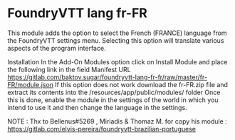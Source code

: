 # FoundryVTT lang fr-FR

This module adds the option to select the French (FRANCE) language from the FoundryVTT settings menu. Selecting this option will translate various aspects of the program interface.

Installation
In the Add-On Modules option click on Install Module and place the following link in the field Manifest URL
https://gitlab.com/baktov.sugar/foundryvtt-lang-fr-fr/raw/master/fr-FR/module.json
If this option does not work download the fr-FR.zip file and extract its contents into the /resources/app/public/modules/ folder
Once this is done, enable the module in the settings of the world in which you intend to use it and then change the language in the settings.


NOTE : Thx to Bellenus#5269 , Miriadis & Thomaz M. for copy his module : https://gitlab.com/elvis-pereira/foundryvtt-brazilian-portuguese